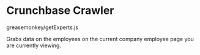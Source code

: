 # Crunchbase Crawler

greasemonkey/getExperts.js 

Grabs data on the employees on the current company employee page you are currently viewing.
